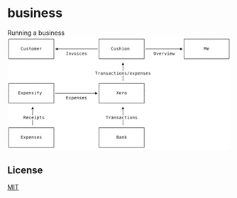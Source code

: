# business
Running a business
![flow](flow.svg)

## License
[MIT](https://tldrlegal.com/license/mit-license)
